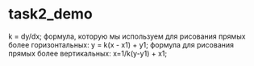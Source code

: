 # task2_demo

k = dy/dx;
формула, которую мы используем для рисования прямых более горизонтальных:
y = k(x - x1) + y1;
формула для рисования прямых более вертикальных:
x=1/k(y-y1) + x1;
